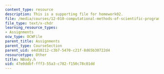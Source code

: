 ```yaml
---
content_type: resource
description: This is a supporting file for homework02.
file: /media/courses/12-010-computational-methods-of-scientific-programming-fall-2011/47e0ddbffff355a3c782f150c78c01dd_NBody.h
file_type: text/x-chdr
learning_resource_types:
- Assignments
ocw_type: OCWFile
parent_title: Assignments
parent_type: CourseSection
parent_uid: e4d10212-c3b7-5470-c21f-8d65b30722d4
resourcetype: Other
title: NBody.h
uid: 47e0ddbf-fff3-55a3-c782-f150c78c01dd
---
```

